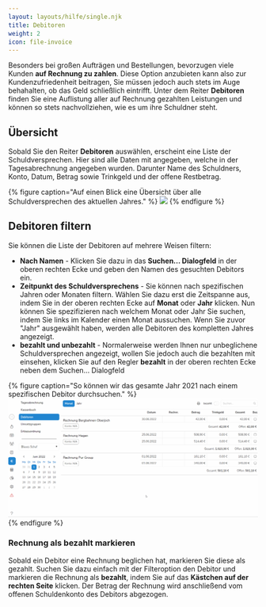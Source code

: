 ```yaml
---
layout: layouts/hilfe/single.njk
title: Debitoren
weight: 2
icon: file-invoice
---
```


Besonders bei großen Aufträgen und Bestellungen, bevorzugen viele Kunden **auf
Rechnung zu zahlen**. Diese Option anzubieten kann also zur Kundenzufriedenheit
beitragen, Sie müssen jedoch auch stets im Auge behahalten, ob
das Geld schließlich eintrifft. Unter dem Reiter **Debitoren** finden Sie eine Auflistung aller auf
Rechnung gezahlten Leistungen und können so stets nachvollziehen, wie es um ihre
Schuldner steht. 

## Übersicht

Sobald Sie den Reiter **Debitoren** auswählen, erscheint eine Liste der
Schuldversprechen. Hier sind alle Daten mit angegeben, welche in der
Tagesabrechnung angegeben wurden. Darunter Name des Schuldners, Konto, Datum,
Betrag sowie Trinkgeld und der offene Restbetrag. 

{% figure caption="Auf einen Blick eine Übersicht über alle Schuldversprechen
des aktuellen Jahres." %}
<img src="debitoren-übersicht.png"/>
{% endfigure %}

## Debitoren filtern

Sie können die Liste der Debitoren auf mehrere Weisen filtern:

-  **Nach Namen** - Klicken Sie dazu in das **Suchen... Dialogfeld** in der
   oberen rechten Ecke und geben den Namen des gesuchten Debitors ein.
-  **Zeitpunkt des Schuldversprechens** - Sie können nach spezifischen Jahren oder
   Monaten filtern. Wählen Sie dazu erst die Zeitspanne aus, indem Sie in der
   oberen rechten Ecke auf **Monat** oder **Jahr** klicken. Nun können Sie
   spezifizieren nach welchem Monat oder Jahr Sie suchen, indem Sie links im
   Kalender einen Monat aussuchen. Wenn Sie zuvor "Jahr" ausgewählt haben,
   werden alle Debitoren des kompletten Jahres angezeigt.
-  **bezahlt und unbezahlt** - Normalerweise werden Ihnen nur unbeglichene
   Schuldversprechen angezeigt, wollen Sie jedoch auch die bezahlten mit
   einsehen, klicken Sie auf den Regler **bezahlt** in der oberen rechten Ecke
   neben dem Suchen... Dialogfeld

{% figure caption="So können wir das gesamte Jahr 2021 nach einem spezifischen
Debitor durchsuchen." %}
<img src="debitoren-filter.gif"/>
{% endfigure %}

### Rechnung als bezahlt markieren

Sobald ein Debitor eine Rechnung beglichen hat, markieren Sie diese als gezahlt.
Suchen Sie dazu einfach mit der Filteroption den Debitor und markieren die Rechnung
als **bezahlt**, indem Sie auf das **Kästchen auf der rechten Seite** klicken. Der
Betrag der Rechnung wird anschließend vom offenen Schuldenkonto des Debitors
abgezogen. 